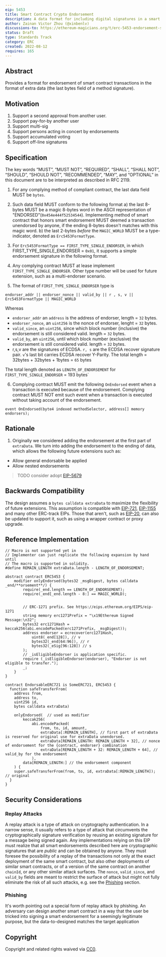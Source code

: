 ```yaml
---
eip: 5453
title: Smart Contract Crypto Endorsement
description: A data format for including digital signatures in a smart contract function call.
author: Zainan Victor Zhou (@xinbenlv)
discussions-to: https://ethereum-magicians.org/t/erc-5453-endorsement-standard/10355
status: Draft
type: Standards Track
category: ERC
created: 2022-08-12
requires: 165
---
```


## Abstract

Provides a format for endorsement of smart contract transactions in the format of extra data (the last bytes field of a method signature).

## Motivation

1. Support a second approval from another user.
2. Support pay-for-by another user
3. Support multi-sig
4. Support persons acting in concert by endorsements
5. Support accumulated voting
6. Support off-line signatures

## Specification

The key words “MUST”, “MUST NOT”, “REQUIRED”, “SHALL”, “SHALL NOT”, “SHOULD”, “SHOULD NOT”, “RECOMMENDED”, “MAY”, and “OPTIONAL” in this document are to be interpreted as described in RFC 2119.

1. For any complying method of compliant contract, the last data field MUST be `bytes`.

2. Such data field MUST conform to the following format
  a) the last 8-bytes MUST be a magic 8-bytes word in the ASCII representation of "ENDORSED"(`0x454e444f52534544`). Implementing method of smart contract that honors smart endorsement MUST deemed a transaction unendorsed by anyone, if the ending 8-bytes doesn't matches with this magic word.
  b) the last 2-bytes _before_ the `MAGIC_WORLD` MUST be a type-indicator, denoted as `Erc5453FormatType`.

3. For `Erc5453FormatType == FIRST_TYPE_SINGLE_ENDORSER`, in which FIRST_TYPE_SINGLE_ENDORSER = `0x01`, it supports a simple endorsement signature in the following format.

4. Any complying contract MUST at lease implement `FIRST_TYPE_SINGLE_ENDORSER`. Other type number will be used for future extension, such as a multi-endorser scenario.

5. The format of `FIRST_TYPE_SINGLE_ENDORSER` type is

```text
endorser_addr || endorser_nonce || valid_by || r , s, v || Erc5453FormatType || MAGIC_WORLD
```

Whereas

- `endorser_addr` an `address` is the address of endorser, length = `32` bytes.
- `endorser_nonce`, an `uint256` is the nonce of endorser, lenght = `32` bytes.
- `valid_since`, an `uint256`, since which block number (inclusive) the endorsement is still considered valid. length = `32` bytes.
- `valid_by`, an `uint256`, until which block number (exclusive) the endorsement is still considered valid. length = `32` bytes.
- r,s,v are the signatures of ECDSA. `r, s` are the ECDSA recover signature pair. `v`'s last bit carries ECDSA recover Y-Parity. The total length = 32bytes + 32bytes + 1bytes = `65` bytes

The total length denoted as `LENGTH_OF_ENDORSEMENT` for `FIRST_TYPE_SINGLE_ENDORSER` = 193 bytes`

6. Complying contract MUST emit the following `OnEndorsed` event when a transaction is executed because of the endorsement. Complying contract MUST NOT emit such event when a transaction is executed without taking account of the endorsement.

```solidity
event OnEndorsed(byte4 indexed methodSelector, address[] memory endorsers);
```

## Rationale

1. Originally we considered adding the endorsement at the first part of `extraData`. We turn into adding the endorsement to the ending of data, which allows the following future extensions such as:

- Allow general endorsable be applied
- Allow nested endorsements


> TODO consider adopt [EIP-5679](./eip-5679.md)
## Backwards Compatibility

The design assumes a `bytes calldata extraData` to maximize the flexibility of future extensions. This assumption is compatible with [EIP-721](eip-721.md), [EIP-1155](eip-1155.md) and many other ERC-track EIPs. Those that aren't, such as [EIP-20](./eip-20.md), can also be updated to support it, such as using a wrapper contract or proxy upgrade.

## Reference Implementation

```solidity
// Macro is not supported yet in
// Implementer can just replicate the following expansion by hand until
// The macro is supported in solidity.
#define REMAIN_LENGTH extraData.length - LENGTH_OF_ENDORSEMENT;

abstract contract ERC5453 {
    modifier onlyEndorsed(bytes32 _msgDigest, bytes calldata _end/**orsement**/) {
        require(_end.length == LENGTH_OF_ENDORSEMENT);
        require(_end[_end.length - 8:] == MAGIC_WORLD);


        // ERC-1271 prefix. See https://eips.ethereum.org/EIPS/eip-1271
        string memory erc1271Prefix = "\x19Ethereum Signed Message:\n32";
        bytes32 erc1271Hash = keccak256(abi.encodePacked(erc1271Prefix, _msgDigest));
        address endorser = ecrecover(erc1271Hash,
            uint8(_end[128]), // v
            bytes32(_end[64:96]), // r
            bytes32(_eSig[96:128]) // s
        );
        // _isEligibleEndorser is application specific.
        require (_isEligibleEndorser(endorser), "Endorser is not eligible to transfer.");
        _;
    }
}

contract EndorsableERC721 is SomeERC721, ERC5453 {
  function safeTransferFrom(
    address from,
    address to,
    uint256 id,
    bytes calldata extraData)

    onlyEndorsed(  // used as modifier
        keccak256(
            abi.encodePacked(
                from, to, id, amount,
                extraData[:REMAIN_LENGTH], // first part of extraData is reserved for original use for extraData unendorsed.
                extraData[REMAIN_LENGTH: REMAIN_LENGTH + 32], // nonce of endorsement for the {contract, endorser} combination
                extraData[REMAIN_LENGTH + 32: REMAIN_LENGTH + 64], // valid_by for the endorsement
            ),
        data[REMAIN_LENGTH:] // the endorsement component
    ) {
    super.safeTransferFrom(from, to, id, extraData[:REMAIN_LENGTH]); // original
  }
}
```

## Security Considerations

### Replay Attacks

A replay attack is a type of attack on cryptography authentication. In a narrow sense, it usually refers to a type of attack that circumvents the cryptographically signature verification by reusing an existing signature for a message being signed again. Any implementations relying on this EIP must realize that all smart endorsements described here are cryptographic signatures that are *public* and can be obtained by anyone. They must foresee the possibility of a replay of the transactions not only at the exact deployment of the same smart contract, but also other deployments of similar smart contracts, or of a version of the same contract on another `chainId`, or any other similar attack surfaces. The `nonce`, `valid_since`, and `valid_by` fields are meant to restrict the surface of attack but might not fully eliminate the risk of all such attacks, e.g. see the [Phishing](#phishing) section.

### Phishing

It's worth pointing out a special form of replay attack by phishing. An adversary can design another smart contract in a way that the user be tricked into signing a smart endorsement for a seemingly legitimate purpose, but the data-to-designed matches the target application

## Copyright
Copyright and related rights waived via [CC0](../LICENSE.md).

